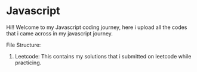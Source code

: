 # Javascript
Hi!!
Welcome to my Javascript coding journey, here i upload all the codes that i came across in my javascript journey.

File Structure:
1. Leetcode:
           This contains my solutions that i submitted on leetcode while practicing.
